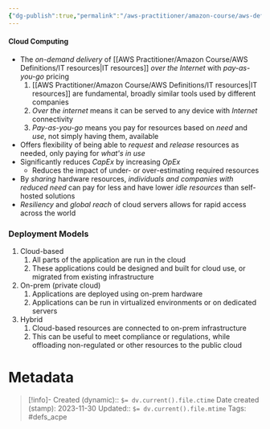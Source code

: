 ```yaml
---
{"dg-publish":true,"permalink":"/aws-practitioner/amazon-course/aws-definitions/cloud-computing/"}
---
```


#### Cloud Computing
- The *on-demand delivery* of [[AWS Practitioner/Amazon Course/AWS Definitions/IT resources\|IT resources]] *over the Internet* with *pay-as-you-go* pricing
	1. [[AWS Practitioner/Amazon Course/AWS Definitions/IT resources\|IT resources]] are fundamental, broadly similar tools used by different companies
	2. *Over the internet* means it can be served to any device with *Internet* connectivity
	3. *Pay-as-you-go* means you pay for resources based on *need* and *use*, not simply having them, available
- Offers flexibility of being able to *request* and *release* resources as needed, only paying for *what's in use*
- Significantly reduces *CapEx* by increasing *OpEx*
	- Reduces the impact of under- or over-estimating required resources
- By *sharing* hardware resources, *individuals and companies with reduced need* can pay for less and have lower *idle resources* than self-hosted solutions
- *Resiliency* and *global reach* of cloud servers allows for rapid access across the world

### Deployment Models
1. Cloud-based
	1. All parts of the application are run in the cloud
	2. These applications could be designed and built for cloud use, or migrated from existing infrastructure
2. On-prem (private cloud)
	1. Applications are deployed using on-prem hardware
	2. Applications can be run in virtualized environments or on dedicated servers
3. Hybrid
	1. Cloud-based resources are connected to on-prem infrastructure
	2. This can be useful to meet compliance or regulations, while offloading non-regulated or other resources to the public cloud







# Metadata

> [!info]- Created (dynamic):: `$= dv.current().file.ctime`
> Date created (stamp): 2023-11-30
> Updated:: `$= dv.current().file.mtime`
> Tags: #defs_acpe 